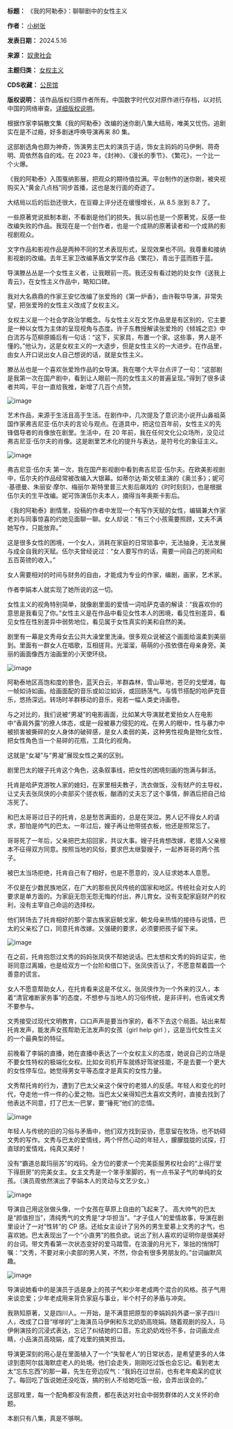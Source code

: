 

**标题：** 《我的阿勒泰》：聊聊剧中的女性主义  

**作者：** [小树张](https://chinadigitaltimes.net/space/奴隶社会)  

**发表日期：** 2024.5.16  

**来源：** [奴隶社会](https://web.archive.org/web/https://mp.weixin.qq.com/s/scHeihOoGJvNj45FHBlB-Q)  

**主题归类：** [女权主义](https://chinadigitaltimes.net/space/女权主义)  

**CDS收藏：** [公民馆](https://chinadigitaltimes.net/space/%E5%85%AC%E6%B0%91%E9%A6%86)  

**版权说明：** 该作品版权归原作者所有。中国数字时代仅对原作进行存档，以对抗中国的网络审查。[详细版权说明](https://chinadigitaltimes.net/chinese/copyright)。


根据作家李娟散文集《我的阿勒泰》改编的迷你剧八集大结局，唯美又忧伤。追剧实在是不过瘾，好多剧迷呼唤导演再来 80 集。


这部剧选角也颇为神奇，饰演男主巴太的演员于适，饰女主妈妈的马伊俐、蒋奇明、周依然各自的戏。在 2023 年，《封神》、《漫长的季节》、《繁花》，一个比一个火爆。


《我的阿勒泰》入围戛纳影展，把观众的期待值拉满。平台制作的迷你剧，被央视购买入“黄金八点档”同步首播，这也是发行面的奇迹了。


大结局以后的后劲还很大，在豆瓣上评分还在缓慢增长，从 8.5 涨到 8.7 了。


一些原著党说抵制本剧，不看剧是他们的损失。我以前也是一个原著党，反感一些改编失败的作品。我现在是一个创作者，也是一个成熟的原著读者和一个成熟的影视剧观众。


文字作品和影视作品是两种不同的艺术表现形式，呈现效果也不同。我尊重和接纳影视剧的改编。去年王家卫改编茅盾文学奖作品《繁花》，青出于蓝而胜于蓝。


导演滕丛丛是一个女性主义者，让我眼前一亮。我还没有看过她的处女作《送我上青云》，在女性主义作品中，略知口碑。


我对大名鼎鼎的作家王安忆改编了张爱玲的《第一炉香》，由许鞍华导演，非常失望，把张爱玲的女性主义改成了女权主义。


女权主义是一个社会学政治学概念。与女性主义在文艺作品里是有区别的，它主要是一种以女性为主体的呈现视角与态度。许子东教授解读张爱玲的《倾城之恋》中白流苏与范柳原婚后有一句话：“这下，买家具，布置一个家。这些事，男人是不懂的。”他认为，这是女权主义的一大退步，但是女性主义的一大进步。在作品里，由女人开口说出女人自己想说的话，就是女性主义。


滕丛丛也是一个喜欢张爱玲作品的女导演。我在哪个大平台点评了一句：“这部剧是我第一次在国产剧中，看到让人眼前一亮的女性主义的普遍呈现。”得到了很多读者共鸣，平台一直给我推，新增了几百个点赞。


![image](https://chinadigitaltimes.net/chinese/files/2024/05/post-707915-6646bd79aa1a9.)


艺术作品，来源于生活且高于生活。在剧作中，几次提及了意识流小说开山鼻祖英国作家弗吉尼亚·伍尔夫的言论与观点。在道具中，把这位百年前，女性主义的先锋倡导者的肖像放在剧里。生活中，在 20 年前，我在任何文化公众场所，没见过弗吉尼亚·伍尔夫的肖像。这是剧里艺术化的提升与表达，是符号化的象征主义。


![image](https://chinadigitaltimes.net/chinese/files/2024/05/post-707915-6646bd79b734f.png)


弗吉尼亚·伍尔夫
第一次，我在国产影视剧中看到弗吉尼亚·伍尔夫。在欧美影视剧中，伍尔夫的作品经常被改编入大银幕。如蒂尔达·斯文顿主演的《奥兰多》；妮可·基德曼、朱丽安·摩尔、梅丽尔·斯特里普三大影后飙戏的《时时刻刻》，也是根据伍尔夫的生平改编。妮可饰演伍尔夫本人，摘得当年奥斯卡影后。


《我的阿勒泰》剧情里，投稿的作者中发现一个有写作天赋的女性，编辑兼大作家老刘与同事惊喜的约她见面聊一聊。女人却说：“有三个小孩需要照顾，丈夫不满她写作，只能放弃。”


这是很多女性的困境，一个女人，消耗在家庭的日常琐事中，无法抽身，无法发展与成全自我的天赋。伍尔夫曾经说过：“女人要写作的话，需要一间自己的房间和五百英镑的收入。”


女人需要相对的时间与财务的自由，才能成为专业的作家，编剧，画家，艺术家。


作者李娟本人就实现了她所说的这一切。


女性主义的视角特别简单，就像剧里面的爱情一词哈萨克语的解读：“我喜欢你的意思是我看见了你。”女性主义是在作品中看见女性本人的困境，看见性别差异，看见女性在性别差异中弱势地位，看见属于女性真实的美和自然的美。


剧里有一幕是文秀母女去公共大澡堂里洗澡。很多观众说被这个画面给温柔到美丽到。里面有一群女人在唱歌，互相搓背。光溜溜，萌萌的小孩依偎在母亲身旁。美丽的画面像西方油画里的小天使环绕。


![image](https://chinadigitaltimes.net/chinese/files/2024/05/post-707915-6646bd79c099b.)


阿勒泰地区高饱和度的景色，蓝天白云，羊群森林，雪山草地，苍茫的戈壁滩，每一帧如诗如画。给画面配的音乐或如泣如诉，或回肠荡气。与情节搭配的哈萨克音乐，悠扬深远。转场时羊群移动的音乐，宛若一幅人类史诗画卷。


与之对比的，我们说被“男凝”的电影画面，比如某大导演就老爱拍女人在电影中“香肩外露”的撩人体态，或是一段被暴力侵犯的戏。在男人的眼中，性与暴力中被损害被撕碎的女人身体的破碎感，是女人柔弱的美，这种男性视角是物化女性，把女性角色当一个易碎的花瓶，工具化的视角。


这就是“女凝”与“男凝”展现女性之美的区别。


剧里巴太的嫂子托肯这个角色，这条叙事线，把女性的困境刻画的饱满与鲜活。


托肯是哈萨克游牧人家的媳妇，在家里相夫教子，洗衣做饭，没有财产的主导权，让丈夫去张凤侠的小卖部买个搓衣板，酗酒的丈夫忘了这个事情，醉酒后把自己给冻死了。


和巴太哥哥过日子的托肯，总是愁苦满面的，总是在哭泣。男人记不得女人的请求，那怕是帅气的巴太。一年过后，嫂子再让他带搓衣板，他还是照常忘了。


哥哥死了一年后，父亲把巴太招回家，共议大事。嫂子托肯想改嫁，老猎人父亲根本不征得双方同意。按照当地的风俗，要求巴太继娶嫂子，一起养哥哥的两个孩子。


被巴太当场拒绝，托肯自己有了相好，也是不愿意的，没人征求她本人意愿。


不仅是在少数民族地区，在广大的那些民风传统的国家和地区。传统社会对女人的要求是单方面的。为家庭无怨无怨无悔的付出，养儿育女。没有支配家庭财产的权利，没有主宰自己命运的选择权。


他们转场去了托肯相好的那个蒙古族家庭朝戈家，朝戈母亲热情的接待与说情，巴太的父亲松了口，同意托肯改嫁。又强硬的要求，必须要把孩子留下来。


![image](https://chinadigitaltimes.net/chinese/files/2024/05/post-707915-6646bd79ce9f3.)


在之前，托肯抱怨过文秀的妈妈张凤侠不帮她说话。巴太想和文秀的妈妈证实，他哥同意过离婚，也是给双方一个台阶和借口下。张凤侠否认了，不愿意帮着圆一个善意的谎言。


女人不愿意帮助女人，在托肯看来这是不仗义。张凤侠作为一个外来的汉人，本着“清官难断家务事”的态度，不想参与当地人的习俗传统，是非评判，也告诫文秀不要参与。


文秀接受过现代文明教育，口口声声是要当作家的，看不下去这个局面。站出来帮托肯发声，能发声女孩帮助无法发声的女孩（girl help girl ），这是当代女性主义的一个最典型的特征。


前晚看了李娟的直播，她在直播中表达了一个女权主义的态度，她说自己的立场是不要女性特权的极端化女权。比如女司机开车就练好驾驶技能，不是去要一个更大的女性停车位。她觉得男女平等态度才是真实的女性力量。


文秀帮托肯的行为，遭到了巴太父亲这个保守的老猎人的反感。年轻人和变化的时代，夺走他一件一件的心爱之物。当巴太父亲得知巴太喜欢文秀时，直接去找到了他表达不同意，打了巴太一巴掌，要“锤死”他们的恋情。


![image](https://chinadigitaltimes.net/chinese/files/2024/05/post-707915-6646bd79da565.)


年轻人与传统的旧的习俗与矛盾中，他们双方找到妥协，愿意留在牧场，也不妨碍文秀的写作。文秀与巴太的爱情线，两个怦然心动的年轻人，朦朦胧胧的试探，打直球的爱情戏，纯真又美好！


没有“霸道总裁玛丽苏”的戏码。全方位的要求一个完美臣服男权社会的“上得厅堂下得厨房”的完美女主。女主文秀是一个笨手笨脚的，有一点书呆子气的单纯的女孩。（演员周依然演出了李娟本人的灵动与文艺少女。）


![image](https://chinadigitaltimes.net/chinese/files/2024/05/post-707915-6646bd79e3a3c.)


导演自己用这张做头像，一个女孩在草原上自由的飞起来了。
高大帅气的巴太是“颜值担当”，清纯秀气的文秀是“才华担当”。“才子佳人”的爱情故事，导演在剧里设计了一对“性转”的 CP 感。还给女主设计了另外的男生爱慕上文秀的才气，也喜欢她。巴太表现出了一个“小直男”的胜负欲。说出了别人喜欢的证明你是很美好的台词。带文秀看第一次状态变好的爱马踏雪。在浪漫的月光下，笨拙的悄悄叮嘱：“文秀，不要对来小卖部的男人笑，不然，你会有很多男朋友的。”台词幽默风趣。


![image](https://chinadigitaltimes.net/chinese/files/2024/05/post-707915-6646bd79f0730.)


导演说她看中的是演员于适是身上的孩子气和少年老成两个混合的风格。孩子气用来谈恋爱；少年老成用来背负家庭与事业，半个村子的矛盾与冲突。


我熟知原著，又是四川人。一开始，是不满意把原型的李娟妈妈外婆一家子四川人，改成了口音“嗲嗲的”上海演员马伊俐和东北奶奶高晓娟。随着观剧的投入，马伊俐演技的沉浸式表达，忘记了纠结她的口音。东北奶奶戏份不多，台词画龙点睛，小品演员高晓娟，成了戏里的搞笑担当。


导演更深刻的用心是在里面植入了一个“失智老人”的日常状态，是希望更多的人体谅到患阿尔兹海默症老人的处境。他们会走失，刚刚吃过饭也会忘记。看到老太太“忘东忘西”的那一幕，先生在旁边叹气：“我妈在过世前，也有老年痴呆的症状了。每回吃了饭说她还没吃饭，搞的别人不给她吃饭一般，会弄出误会的。”


这部戏里，每一个配角都没有浪费，都在表达对社会中弱势群体的人文关怀的命题。


本剧只有八集，真是不够啊。

